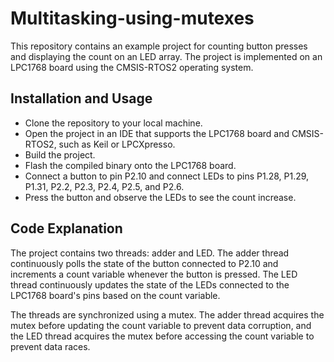 # Multitasking-using-mutexes

This repository contains an example project for counting button presses and displaying the count on an LED array. The project is implemented on an LPC1768 board using the CMSIS-RTOS2 operating system.

<b><h2>Installation and Usage</b></h2>

- Clone the repository to your local machine.
- Open the project in an IDE that supports the LPC1768 board and CMSIS-RTOS2, such as Keil or LPCXpresso.
- Build the project.
- Flash the compiled binary onto the LPC1768 board.
- Connect a button to pin P2.10 and connect LEDs to pins P1.28, P1.29, P1.31, P2.2, P2.3, P2.4, P2.5, and P2.6.
- Press the button and observe the LEDs to see the count increase.

<b><h2>Code Explanation</b></h2>

The project contains two threads: adder and LED. The adder thread continuously polls the state of the button connected to P2.10 and increments a count variable whenever the button is pressed. The LED thread continuously updates the state of the LEDs connected to the LPC1768 board's pins based on the count variable.

The threads are synchronized using a mutex. The adder thread acquires the mutex before updating the count variable to prevent data corruption, and the LED thread acquires the mutex before accessing the count variable to prevent data races.
